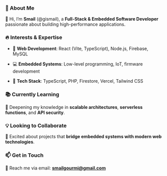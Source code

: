 ### 🚀 About Me

👋 Hi, I’m **Smail** (@gismail), a **Full-Stack & Embedded Software Developer** passionate about building high-performance applications.

### 🔥 Interests & Expertise

*   👀 **Web Development**: React (Vite, TypeScript), Node.js, Firebase, MySQL
    
*   💻 **Embedded Systems**: Low-level programming, IoT, firmware development
    
*   🚀 **Tech Stack**: TypeScript, PHP, Firestore, Vercel, Tailwind CSS
    

### 📚 Currently Learning

🌱 Deepening my knowledge in **scalable architectures**, **serverless functions**, and **API security**.

### 💡 Looking to Collaborate

💞️ Excited about projects that **bridge embedded systems with modern web technologies**.

### 📫 Get in Touch

📩 Reach me via email: **smailgourmi@gmail.com**

<!---
gismail/gismail is a ✨ special ✨ repository because its `README.md` (this file) appears on your GitHub profile.
You can click the Preview link to take a look at your changes.
--->
